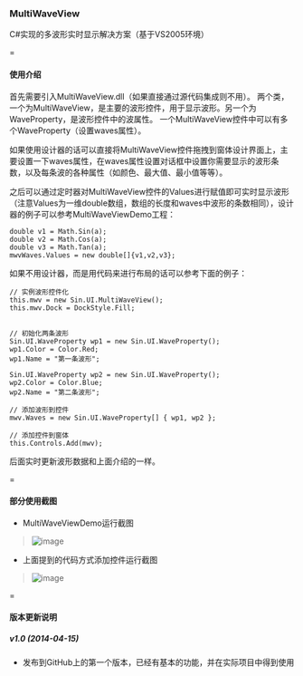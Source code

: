### MultiWaveView

C#实现的多波形实时显示解决方案（基于VS2005环境）

=

#### 使用介绍

首先需要引入MultiWaveView.dll（如果直接通过源代码集成则不用）。 两个类，一个为MultiWaveView，是主要的波形控件，用于显示波形。另一个为WaveProperty，是波形控件中的波属性。 一个MultiWaveView控件中可以有多个WaveProperty（设置waves属性）。

如果使用设计器的话可以直接将MultiWaveView控件拖拽到窗体设计界面上，主要设置一下waves属性，在waves属性设置对话框中设置你需要显示的波形条数，以及每条波的各种属性（如颜色、最大值、最小值等等）。

之后可以通过定时器对MultiWaveView控件的Values进行赋值即可实时显示波形（注意Values为一维double数组，数组的长度和waves中波形的条数相同），设计器的例子可以参考MultiWaveViewDemo工程：

```CSharp
double v1 = Math.Sin(a);
double v2 = Math.Cos(a);
double v3 = Math.Tan(a);
mwvWaves.Values = new double[]{v1,v2,v3};
```

如果不用设计器，而是用代码来进行布局的话可以参考下面的例子：


```CSharp
// 实例波形控件化
this.mwv = new Sin.UI.MultiWaveView();
this.mwv.Dock = DockStyle.Fill;


// 初始化两条波形
Sin.UI.WaveProperty wp1 = new Sin.UI.WaveProperty();
wp1.Color = Color.Red;
wp1.Name = "第一条波形";

Sin.UI.WaveProperty wp2 = new Sin.UI.WaveProperty();
wp2.Color = Color.Blue;
wp2.Name = "第二条波形";

// 添加波形到控件
mwv.Waves = new Sin.UI.WaveProperty[] { wp1, wp2 };

// 添加控件到窗体
this.Controls.Add(mwv);
```

后面实时更新波形数据和上面介绍的一样。

=

#### 部分使用截图
* MultiWaveViewDemo运行截图
> ![image](https://raw.githubusercontent.com/sintrb/MultiWaveView/master/MultiWaveViewDoc/screenshots/waves.png)

* 上面提到的代码方式添加控件运行截图
> ![image](https://raw.githubusercontent.com/sintrb/MultiWaveView/master/MultiWaveViewDoc/screenshots/codestyle.png)


=

#### 版本更新说明

##### v1.0 (2014-04-15)

* 发布到GitHub上的第一个版本，已经有基本的功能，并在实际项目中得到使用
